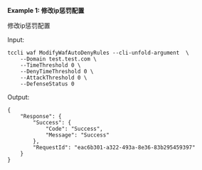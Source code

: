 **Example 1: 修改ip惩罚配置**

修改ip惩罚配置

Input: 

```
tccli waf ModifyWafAutoDenyRules --cli-unfold-argument  \
    --Domain test.test.com \
    --TimeThreshold 0 \
    --DenyTimeThreshold 0 \
    --AttackThreshold 0 \
    --DefenseStatus 0
```

Output: 
```
{
    "Response": {
        "Success": {
            "Code": "Success",
            "Message": "Success"
        },
        "RequestId": "eac6b301-a322-493a-8e36-83b295459397"
    }
}
```

